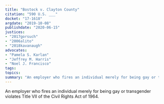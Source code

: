 ```yaml
---
title: "Bostock v. Clayton County"
citation: "590 U.S. ___"
docket: "17-1618"
argdate: "2019-10-08"
publishdate: "2020-06-15"
justices:
- "2017gorsuch"
- "2006alito"
- "2018kavanaugh"
advocates:
- "Pamela S. Karlan"
- "Jeffrey M. Harris"
- "Noel J. Francisco"
tags:
topics:
summary: "An employer who fires an individual merely for being gay or transgender violates Title VII of the Civil Rights Act of 1964."
---
```

An employer who fires an individual merely for being gay or transgender violates Title VII of the Civil Rights Act of 1964.
